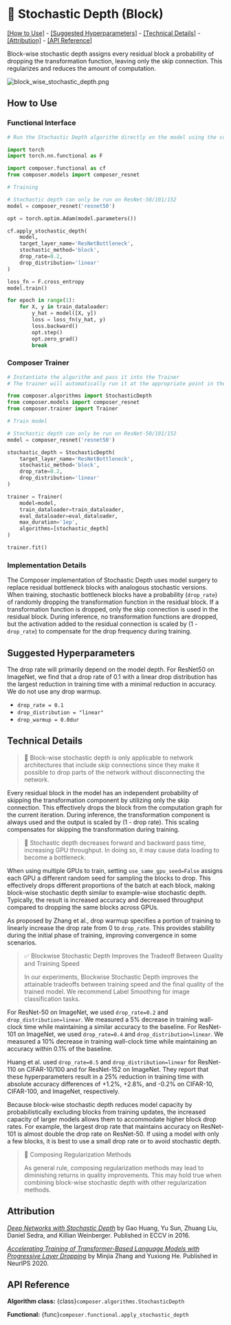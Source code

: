 # 🧊 Stochastic Depth (Block)

[\[How to Use\]](#how-to-use) - [\[Suggested Hyperparameters\]](#suggested-hyperparameters) - [\[Technical Details\]](#technical-details) - [\[Attribution\]](#attribution) - [\[API Reference\]](#api-reference)

Block-wise stochastic depth assigns every residual block a probability of dropping the transformation function, leaving only the skip connection. This regularizes and reduces the amount of computation.

![block_wise_stochastic_depth.png](https://storage.googleapis.com/docs.mosaicml.com/images/methods/block_wise_stochastic_depth.png)

## How to Use

### Functional Interface

<!--pytest.mark.gpu-->
<!--
```python
from torch.utils.data import DataLoader
from tests.common import RandomImageDataset

train_dataloader = DataLoader(RandomImageDataset(), batch_size=2)
```
-->
<!--pytest-codeblocks:cont-->
```python
# Run the Stochastic Depth algorithm directly on the model using the composer functional API

import torch
import torch.nn.functional as F

import composer.functional as cf
from composer.models import composer_resnet

# Training

# Stochastic depth can only be run on ResNet-50/101/152
model = composer_resnet('resnet50')

opt = torch.optim.Adam(model.parameters())

cf.apply_stochastic_depth(
    model,
    target_layer_name='ResNetBottleneck',
    stochastic_method='block',
    drop_rate=0.2,
    drop_distribution='linear'
)

loss_fn = F.cross_entropy
model.train()

for epoch in range(1):
    for X, y in train_dataloader:
        y_hat = model([X, y])
        loss = loss_fn(y_hat, y)
        loss.backward()
        opt.step()
        opt.zero_grad()
        break
```

### Composer Trainer

<!--pytest.mark.gpu-->
<!--
```python
from torch.utils.data import DataLoader
from tests.common import RandomImageDataset

train_dataloader = DataLoader(RandomImageDataset(), size=2, batch_size=2)
eval_dataloader = DataLoader(RandomImageDataset(), size=2, batch_size=2)
```
-->
<!--pytest-codeblocks:cont-->
```python
# Instantiate the algorithm and pass it into the Trainer
# The trainer will automatically run it at the appropriate point in the training loop

from composer.algorithms import StochasticDepth
from composer.models import composer_resnet
from composer.trainer import Trainer

# Train model

# Stochastic depth can only be run on ResNet-50/101/152
model = composer_resnet('resnet50')

stochastic_depth = StochasticDepth(
    target_layer_name='ResNetBottleneck',
    stochastic_method='block',
    drop_rate=0.2,
    drop_distribution='linear'
)

trainer = Trainer(
    model=model,
    train_dataloader=train_dataloader,
    eval_dataloader=eval_dataloader,
    max_duration='1ep',
    algorithms=[stochastic_depth]
)

trainer.fit()
```

### Implementation Details

The Composer implementation of Stochastic Depth uses model surgery to replace residual bottleneck blocks with analogous stochastic versions. When training, stochastic bottleneck blocks have a probability (`drop_rate`) of randomly dropping the transformation function in the residual block. If a transformation function is dropped, only the skip connection is used in the residual block. During inference, no transformation functions are dropped, but the activation added to the residual connection is scaled by (1 - `drop_rate`) to compensate for the drop frequency during training.
## Suggested Hyperparameters

The drop rate will primarily depend on the model depth. For ResNet50 on ImageNet, we find that a drop rate of 0.1 with a linear drop distribution has the largest reduction in training time with a minimal reduction in accuracy. We do not use any drop warmup.

- `drop_rate = 0.1`
- `drop_distribution = "linear"`
- `drop_warmup = 0.0dur`

## Technical Details

> 🚧 Block-wise stochastic depth is only applicable to network architectures that include skip connections since they make it possible to drop parts of the network without disconnecting the network.

Every residual block in the model has an independent probability of skipping the transformation component by utilizing only the skip connection. This effectively drops the block from the computation graph for the current iteration. During inference, the transformation component is always used and the output is scaled by (1 - drop rate). This scaling compensates for skipping the transformation during training.

> 🚧 Stochastic depth decreases forward and backward pass time, increasing GPU throughput. In doing so, it may cause data loading to become a bottleneck.

When using multiple GPUs to train, setting `use_same_gpu_seed=False` assigns each GPU a different random seed for sampling the blocks to drop. This effectively drops different proportions of the batch at each block, making block-wise stochastic depth  similar to example-wise stochastic depth. Typically, the result is increased accuracy and decreased throughput compared to dropping the same blocks across GPUs.

As proposed by Zhang et al., drop warmup specifies a portion of training to linearly increase the drop rate from 0 to `drop_rate`. This provides stability during the initial phase of training, improving convergence in some scenarios.


> ✅ Blockwise Stochastic Depth Improves the Tradeoff Between Quality and Training Speed
>
> In our experiments, Blockwise Stochastic Depth improves the attainable tradeoffs between training speed and the final quality of the trained model.
> We recommend Label Smoothing for image classification tasks.

For ResNet-50 on ImageNet, we used `drop_rate=0.2` and `drop_distribution=linear`. We measured a 5% decrease in training wall-clock time while maintaining a similar accuracy to the baseline. For ResNet-101 on ImageNet, we used `drop_rate=0.4` and `drop_distribution=linear`. We measured a 10% decrease in training wall-clock time while maintaining an accuracy within 0.1% of the baseline.

Huang et al. used `drop_rate=0.5` and `drop_distribution=linear` for ResNet-110 on CIFAR-10/100 and for ResNet-152 on ImageNet. They report that these hyperparameters result in a 25% reduction in training time with absolute accuracy differences of +1.2%, +2.8%, and -0.2% on CIFAR-10, CIFAR-100, and ImageNet, respectively.

Because block-wise stochastic depth reduces model capacity by probabilistically excluding blocks from training updates, the increased capacity of larger models allows them to accommodate higher block drop rates. For example, the largest drop rate that maintains accuracy on ResNet-101 is almost double the drop rate on ResNet-50. If using a model with only a few blocks, it is best to use a small drop rate or to avoid stochastic depth.

> 🚧 Composing Regularization Methods
>
> As general rule, composing regularization methods may lead to diminishing returns in
> quality improvements. This may hold true when combining block-wise stochastic depth with other regularization methods.

## Attribution

*[Deep Networks with Stochastic Depth](https://arxiv.org/abs/1603.09382)* by Gao Huang, Yu Sun, Zhuang Liu, Daniel Sedra, and Killian Weinberger. Published in ECCV in 2016.

*[Accelerating Training of Transformer-Based Language Models with Progressive Layer Dropping](https://arxiv.org/abs/2010.13369)* by Minjia Zhang and Yuxiong He. Published in NeurIPS 2020.

## API Reference

**Algorithm class:** {class}`composer.algorithms.StochasticDepth`

**Functional:** {func}`composer.functional.apply_stochastic_depth`
